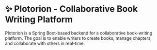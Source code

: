 # ✨ Plotorion - Collaborative Book Writing Platform

Plotorion is a Spring Boot-based backend for a collaborative book-writing platform. The goal is to enable writers to create books, manage chapters, and collaborate with others in real-time.
